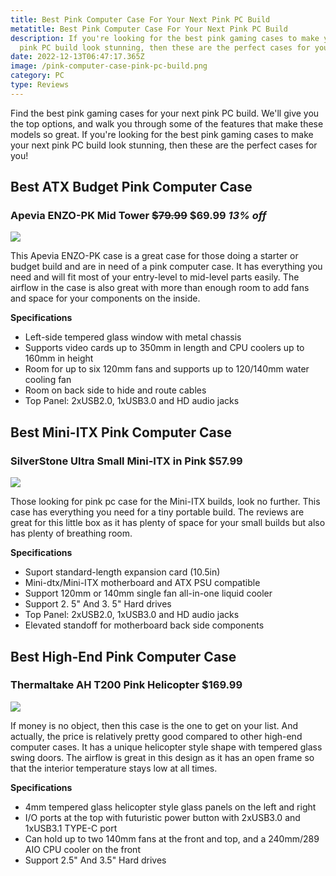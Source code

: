 ```yaml
---
title: Best Pink Computer Case For Your Next Pink PC Build
metatitle: Best Pink Computer Case For Your Next Pink PC Build
description: If you're looking for the best pink gaming cases to make your next
  pink PC build look stunning, then these are the perfect cases for you!
date: 2022-12-13T06:47:17.365Z
image: /pink-computer-case-pink-pc-build.png
category: PC
type: Reviews
---
```

Find the best pink gaming cases for your next pink PC build. We'll give you the top options, and walk you through some of the features that make these models so great. If you're looking for the best pink gaming cases to make your next pink PC build look stunning, then these are the perfect cases for you!



<div class="row">
<div class="col-lg-4">

## Best ATX Budget Pink Computer Case
### Apevia ENZO-PK Mid Tower <strike>$79.99</strike> $69.99 *13% off*
<a href="https://www.amazon.com/Apevia-ENZO-PK-Gaming-Tempered-USB3-0/dp/B08GVXNG4R?keywords=pink%2Bcomputer%2Bcase&link_code=qs&qid=1670914238&sr=8-3&ufe=app_do%3Aamzn1.fos.fa474cd8-6dfc-4bad-a280-890f5a4e2f90&th=1&linkCode=li3&tag=gamestreamingsetup-20&linkId=7a72818c48de984e55c1d7f4e24bf542&language=en_US&ref_=as_li_ss_il" target="_blank"><img border="0" src="//ws-na.amazon-adsystem.com/widgets/q?_encoding=UTF8&ASIN=B08GVXNG4R&Format=_SL250_&ID=AsinImage&MarketPlace=US&ServiceVersion=20070822&WS=1&tag=gamestreamingsetup-20&language=en_US" ></a><img src="https://ir-na.amazon-adsystem.com/e/ir?t=gamestreamingsetup-20&language=en_US&l=li3&o=1&a=B08GVXNG4R" width="1" height="1" border="0" alt="" style="border:none !important; margin:0px !important;" />

This Apevia ENZO-PK case is a great case for those doing a starter or budget build and are in need of a pink computer case. It has everything you need and will fit most of your entry-level to mid-level parts easily. The airflow in the case is also great with more than enough room to add fans and space for your components on the inside.

**Specifications**
- Left-side tempered glass window with metal chassis 
- Supports video cards up to 350mm in length and CPU coolers up to 160mm in height
- Room for up to six 120mm fans and supports up to 120/140mm water cooling fan
- Room on back side to hide and route cables
- Top Panel: 2xUSB2.0, 1xUSB3.0 and HD audio jacks

</div>

<div class="col-lg-4">

## Best Mini-ITX Pink Computer Case
### SilverStone Ultra Small Mini-ITX in Pink $57.99
<a href="https://www.amazon.com/SilverStone-Technology-Factor-Computer-Mini-ITX/dp/B07T7TFQMK?th=1&linkCode=li3&tag=gamestreamingsetup-20&linkId=71f3091848fe84367802d719364c9fe6&language=en_US&ref_=as_li_ss_il" target="_blank"><img border="0" src="//ws-na.amazon-adsystem.com/widgets/q?_encoding=UTF8&ASIN=B07T7TFQMK&Format=_SL250_&ID=AsinImage&MarketPlace=US&ServiceVersion=20070822&WS=1&tag=gamestreamingsetup-20&language=en_US" ></a><img src="https://ir-na.amazon-adsystem.com/e/ir?t=gamestreamingsetup-20&language=en_US&l=li3&o=1&a=B07T7TFQMK" width="1" height="1" border="0" alt="" style="border:none !important; margin:0px !important;" />

Those looking for pink pc case for the Mini-ITX builds, look no further. This case has everything you need for a tiny portable build. The reviews are great for this little box as it has plenty of space for your small builds but also has plenty of breathing room. 

**Specifications**
- Suport standard-length expansion card (10.5in)
- Mini-dtx/Mini-ITX motherboard and ATX PSU compatible
- Support 120mm or 140mm single fan all-in-one liquid cooler
- Support 2. 5" And 3. 5" Hard drives
- Top Panel: 2xUSB2.0, 1xUSB3.0 and HD audio jacks
- Elevated standoff for motherboard back side components

</div>

<div class="col-lg-4">

## Best High-End Pink Computer Case
### Thermaltake AH T200 Pink Helicopter $169.99
<a href="https://www.amazon.com/Thermaltake-Helicopter-Styled-Tempered-CA-1R4-00SAWN-00/dp/B08NXYG26J?crid=3MBN902KL18LY&keywords=pink%2Bcomputer%2Bcase&qid=1670915674&sprefix=pink%2Bcomputer%2Bcase%2Caps%2C191&sr=8-14&ufe=app_do%3Aamzn1.fos.fa474cd8-6dfc-4bad-a280-890f5a4e2f90&th=1&linkCode=li3&tag=gamestreamingsetup-20&linkId=6aedbd692de9abfdc5dcf085e55775b2&language=en_US&ref_=as_li_ss_il" target="_blank"><img border="0" src="//ws-na.amazon-adsystem.com/widgets/q?_encoding=UTF8&ASIN=B08NXYG26J&Format=_SL250_&ID=AsinImage&MarketPlace=US&ServiceVersion=20070822&WS=1&tag=gamestreamingsetup-20&language=en_US" ></a><img src="https://ir-na.amazon-adsystem.com/e/ir?t=gamestreamingsetup-20&language=en_US&l=li3&o=1&a=B08NXYG26J" width="1" height="1" border="0" alt="" style="border:none !important; margin:0px !important;" />

If money is no object, then this case is the one to get on your list. And actually, the price is relatively pretty good compared to other high-end computer cases. It has a unique helicopter style shape with tempered glass swing doors. The airflow is great in this design as it has an open frame so that the interior temperature stays low at all times.

**Specifications**
- 4mm tempered glass helicopter style glass panels on the left and right
- I/O ports at the top with futuristic power button with 2xUSB3.0 and 1xUSB3.1 TYPE-C  port
- Can hold up to two 140mm fans at the front and top, and a 240mm/289 AIO CPU cooler on the front
- Support 2.5" And 3.5" Hard drives

</div>

</div>